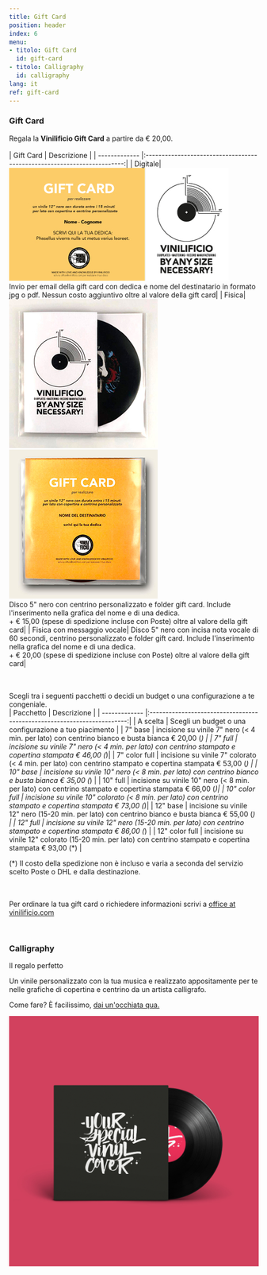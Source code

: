 ```yaml
---
title: Gift Card
position: header
index: 6
menu:
- titolo: Gift Card
  id: gift-card 
- titolo: Calligraphy
  id: calligraphy
lang: it
ref: gift-card
---
```


### Gift Card
Regala la <b>Vinilificio Gift Card</b> a partire da € 20,00.
<br>
<br>
|   Gift Card   | Descrizione                                                      |
| ------------- |:-----------------------------------------------------------------------:|
| Digitale| ![giftcard](/img/GIFT-CARD_yellow_WEB.jpg)<br>Invio per email della gift card con dedica e nome del destinatario in formato jpg o pdf. Nessun costo aggiuntivo oltre al valore della gift card|
| Fisica| ![giftcardvinile](/img/gift-card-mockup-front_web.jpg)![giftcardvinile](/img/gift-card-mockup-back_web.jpg) <br>Disco 5" nero con centrino personalizzato e folder gift card. Include l'inserimento nella grafica del nome e di una dedica.<br> + € 15,00 (spese di spedizione incluse con Poste) oltre al valore della gift card|
| Fisica con messaggio vocale| Disco 5" nero con incisa nota vocale di 60 secondi, centrino personalizzato e folder gift card. Include l'inserimento nella grafica del nome e di una dedica. <br> + € 20,00 (spese di spedizione incluse con Poste) oltre al valore della gift card|

<br><br>
Scegli tra i seguenti pacchetti o decidi un budget o una configurazione a te congeniale.
<br>
|   Pacchetto   | Descrizione                                                      |
| ------------- |:-----------------------------------------------------------------------:|
| A scelta | Scegli un budget o una configurazione a tuo piacimento |
| 7" base | incisione su vinile 7" nero (< 4 min. per lato) con centrino bianco e busta bianca € 20,00 (*) |
| 7" full | incisione su vinile 7" nero (< 4 min. per lato) con centrino stampato e copertina stampata € 46,00 (*)|
| 7" color full | incisione su vinile 7" colorato (< 4 min. per lato) con centrino stampato e copertina stampata € 53,00 (*)    |
| 10" base | incisione su vinile 10" nero (< 8 min. per lato) con centrino bianco e busta bianca € 35,00 (*) |
| 10" full | incisione su vinile 10" nero (< 8 min. per lato) con centrino stampato e copertina stampata € 66,00 (*)|
| 10" color full | incisione su vinile 10" colorato (< 8 min. per lato) con centrino stampato e copertina stampata € 73,00 (*)|
| 12" base | incisione su vinile 12" nero (15-20 min. per lato) con centrino bianco e busta bianca € 55,00 (*) |
| 12" full | incisione su vinile 12" nero (15-20 min. per lato) con centrino stampato e copertina stampata € 86,00 (*) |
| 12" color full | incisione su vinile 12" colorato (15-20 min. per lato) con centrino stampato e copertina stampata € 93,00 (*) |

(*) Il costo della spedizione non è incluso e varia a seconda del servizio scelto Poste o DHL e dalla destinazione. 



<br><br>
Per ordinare la tua gift card o richiedere informazioni scrivi a
<a href="mailto:office@vinilificio.com">office at vinilificio.com</a>

<br>

### Calligraphy
Il regalo perfetto

Un vinile personalizzato con la tua musica e realizzato appositamente per te nelle grafiche di copertina e centrino da un artista calligrafo.

Come fare? È facilissimo, <a href="/calligraphy/">dai un'occhiata qua.</a>


![calligraphy](/img/CAROSELLO_1.jpg)


